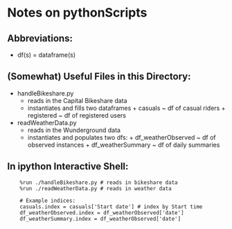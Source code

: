 # Notes on pythonScripts

## Abbreviations:
* df(s) = dataframe(s)

## (Somewhat) Useful Files in this Directory:
* handleBikeshare.py  
    - reads in the Capital Bikeshare data
    - instantiates and fills two dataframes
          + casuals    ~ df of casual riders
          + registered ~ df of registered users
* readWeatherData.py 
    - reads in the Wunderground data
    - instantiates and populates two dfs:
          + df\_weatherObserved ~ df of observed instances
          + df\_weatherSummary  ~ df of daily summaries  

## In ipython Interactive Shell:
```
    %run ./handleBikeshare.py # reads in bikeshare data
    %run ./readWeatherData.py # reads in weather data

    # Example indices:
    casuals.index = casuals['Start date'] # index by Start time
    df_weatherObserved.index = df_weatherObserved['date']
    df_weatherSummary.index = df_weatherObserved['date']
```

